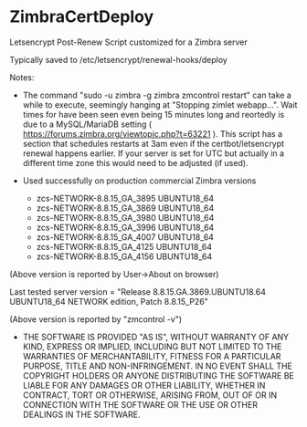 # ZimbraCertDeploy
Letsencrypt Post-Renew Script customized for a Zimbra server

Typically saved to /etc/letsencrypt/renewal-hooks/deploy

Notes:


* The command "sudo -u zimbra -g zimbra zmcontrol restart" can take a while to execute, seemingly hanging at "Stopping zimlet webapp...". Wait times for have been seen even being 15 minutes long and reortedly is due to a MySQL/MariaDB setting ( https://forums.zimbra.org/viewtopic.php?t=63221 ). This script has a section that schedules restarts at 3am even if the certbot/letsencrypt renewal happens earlier.  If your server is set for UTC but actually in a different time zone this would need to be adjusted (if used).

* Used successfully on production commercial Zimbra versions 
  * zcs-NETWORK-8.8.15_GA_3895 UBUNTU18_64
  * zcs-NETWORK-8.8.15_GA_3869 UBUNTU18_64
  * zcs-NETWORK-8.8.15_GA_3980 UBUNTU18_64
  * zcs-NETWORK-8.8.15_GA_3996 UBUNTU18_64
  * zcs-NETWORK-8.8.15_GA_4007 UBUNTU18_64
  * zcs-NETWORK-8.8.15_GA_4125 UBUNTU18_64
  * zcs-NETWORK-8.8.15_GA_4156 UBUNTU18_64

(Above version is reported by User->About on browser)

Last tested server version = "Release 8.8.15.GA.3869.UBUNTU18.64 UBUNTU18_64 NETWORK edition, Patch 8.8.15_P26"

(Above version is reported by "zmcontrol -v")

* THE SOFTWARE IS PROVIDED "AS IS", WITHOUT WARRANTY OF ANY KIND, EXPRESS OR IMPLIED, INCLUDING BUT NOT LIMITED TO THE WARRANTIES OF MERCHANTABILITY, FITNESS FOR A PARTICULAR PURPOSE, TITLE AND NON-INFRINGEMENT. IN NO EVENT SHALL THE COPYRIGHT HOLDERS OR ANYONE DISTRIBUTING THE SOFTWARE BE LIABLE FOR ANY DAMAGES OR OTHER LIABILITY, WHETHER IN CONTRACT, TORT OR OTHERWISE, ARISING FROM, OUT OF OR IN CONNECTION WITH THE SOFTWARE OR THE USE OR OTHER DEALINGS IN THE SOFTWARE.
